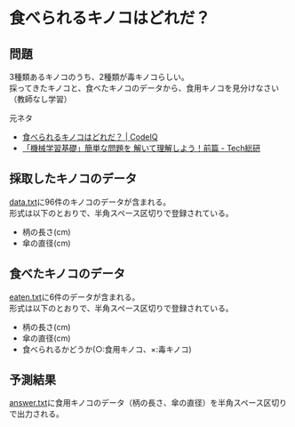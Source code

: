 食べられるキノコはどれだ？
====

問題
----
3種類あるキノコのうち、2種類が毒キノコらしい。  
採ってきたキノコと、食べたキノコのデータから、食用キノコを見分けなさい（教師なし学習）

元ネタ

* [食べられるキノコはどれだ？ | CodeIQ](https://codeiq.jp/q/140)
* [「機械学習基礎」簡単な問題を 解いて理解しよう！前篇 - Tech総研](http://next.rikunabi.com/tech_souken/entry/ct_s03600p002315)


採取したキノコのデータ
----
[data.txt](./data.txt)に96件のキノコのデータが含まれる。  
形式は以下のとおりで、半角スペース区切りで登録されている。

* 柄の長さ(cm)
* 傘の直径(cm)


食べたキノコのデータ
----
[eaten.txt](./eaten.txt)に6件のデータが含まれる。  
形式は以下のとおりで、半角スペース区切りで登録されている。

* 柄の長さ(cm)
* 傘の直径(cm)
* 食べられるかどうか(○:食用キノコ、×:毒キノコ)


予測結果
----
[answer.txt](./answer.txt)に食用キノコのデータ（柄の長さ、傘の直径）を半角スペース区切りで出力される。